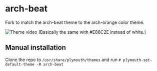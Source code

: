 # arch-beat
Fork to match the arch-beat theme to the arch-orange color theme.

![Theme video](video.gif)
(Basically the same with #E86C2E instead of white.)
## Manual installation

Clone the repo to `/usr/share/plymouth/themes` and run `# plymouth-set-default-theme -R arch-beat`
